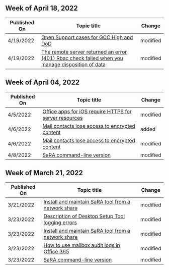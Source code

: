 <!-- This file is generated automatically each week. Changes made to this file will be overwritten.-->



## Week of April 18, 2022


| Published On |Topic title | Change |
|------|------------|--------|
| 4/19/2022 | [Open Support cases for GCC High and DoD](/office365/troubleshoot/miscellaneous/support-cases-for-gcc-high-dod) | modified |
| 4/19/2022 | [The remote server returned an error (401) Rbac check failed when you manage disposition of data](/office365/troubleshoot/retention/cannot-manage-disposition-reviews) | modified |


## Week of April 04, 2022


| Published On |Topic title | Change |
|------|------------|--------|
| 4/5/2022 | [Office apps for iOS require HTTPS for server resources](/office365/troubleshoot/administration/office-ios-requires-https) | modified |
| 4/6/2022 | [Mail contacts lose access to encrypted content](/office365/troubleshoot/sensitivity-labels/mail-contacts-lose-access-encrypted-content) | added |
| 4/6/2022 | [Mail contacts lose access to encrypted content](/office365/troubleshoot/sensitivity-labels/mail-contacts-lose-access-encrypted-content) | modified |
| 4/8/2022 | [SaRA command-line version](/office365/troubleshoot/administration/sara-command-line-version) | modified |


## Week of March 21, 2022


| Published On |Topic title | Change |
|------|------------|--------|
| 3/21/2022 | [Install and maintain SaRA tool from a network share](/office365/troubleshoot/installation/install-sara-from-network-share) | modified |
| 3/23/2022 | [Description of Desktop Setup Tool logging errors](/office365/troubleshoot/installation/desktop-setup-tool-logging-errors) | modified |
| 3/23/2022 | [Install and maintain SaRA tool from a network share](/office365/troubleshoot/installation/install-sara-from-network-share) | modified |
| 3/23/2022 | [How to use mailbox audit logs in Office 365](/office365/troubleshoot/audit-logs/mailbox-audit-logs) | modified |
| 3/23/2022 | [SaRA command-line version](/office365/troubleshoot/administration/sara-command-line-version) | modified |

